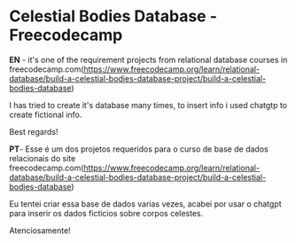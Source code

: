 <h1>
  Celestial Bodies Database - Freecodecamp
</h1>


**EN** - it's one of the requirement projects from relational database courses in freecodecamp.com(https://www.freecodecamp.org/learn/relational-database/build-a-celestial-bodies-database-project/build-a-celestial-bodies-database)

I has tried to create it's database many times, to insert info i used chatgtp to create fictional info.

Best regards!

**PT**- Esse é um dos projetos requeridos para o curso de base de dados relacionais do site freecodecamp.com(https://www.freecodecamp.org/learn/relational-database/build-a-celestial-bodies-database-project/build-a-celestial-bodies-database)

Eu tentei criar essa base de dados varias vezes, acabei por usar o chatgpt para inserir os dados ficticios sobre corpos celestes.

Atenciosamente!
